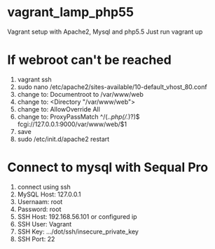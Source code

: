 vagrant_lamp_php55
==================

Vagrant setup with Apache2, Mysql and php5.5
Just run vagrant up

If webroot can't be reached
===========================

1. vagrant ssh
2. sudo nano /etc/apache2/sites-available/10-default_vhost_80.conf
3. change to: Documentroot to /var/www/web
4. change to: <Directory "/var/www/web">
5. change to: AllowOverride All
6. change to: ProxyPassMatch ^/(.*\.php(/.*)?)$ fcgi://127.0.0.1:9000/var/www/web/$1
7. save
8. sudo  /etc/init.d/apache2 restart

Connect to mysql with Sequal Pro
================================

1. connect using ssh
2. MySQL Host: 127.0.0.1
3. Usernaam: root
4. Password: root
5. SSH Host: 192.168.56.101 or configured ip
6. SSH User: Vagrant
7. SSH Key: .../dot/ssh/insecure_private_key
8. SSH Port: 22
